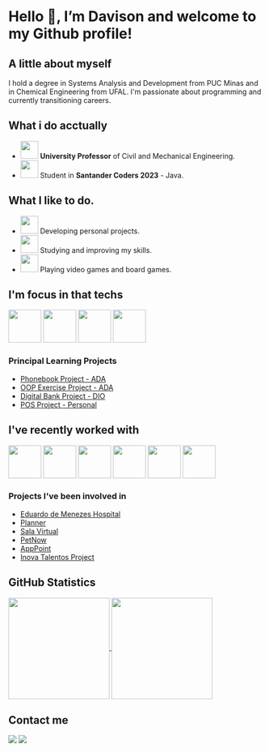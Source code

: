 # Hello 👋, I’m Davison and welcome to my Github profile!

## A little about myself

I hold a degree in Systems Analysis and Development from PUC Minas and in Chemical Engineering from UFAL. I'm passionate about programming and currently transitioning careers.

## What i do acctually

- <img src="https://github.com/dcbarros/dcbarros/assets/19271240/1d18f084-e5da-45aa-826c-e8f60370752e" width="35" height="35"> **University Professor** of Civil and Mechanical Engineering.
- <img src="https://github.com/dcbarros/dcbarros/assets/19271240/6af06ecc-cb08-4c1f-bcb0-e35f2bc0adb0" width="35" height="35"> Student in **Santander Coders 2023** - Java.

## What I like to do.
- <img src="https://github.com/dcbarros/dcbarros/assets/19271240/cdd27b23-2b1f-40ab-a711-a915492ef15b" width="35" height="35"> Developing personal projects.
- <img src="https://github.com/dcbarros/dcbarros/assets/19271240/e9589b03-38d8-4ee3-af17-f73da0ab7d7f" width="35" height="35"> Studying and improving my skills.
- <img src="https://github.com/dcbarros/dcbarros/assets/19271240/0fb690e6-1091-43c6-8787-056b69de40e7" width="35" height="35"> Playing video games and board games.

## I'm focus in that techs

<div style="display= inline">
  <img src="https://cdn.jsdelivr.net/gh/devicons/devicon@latest/icons/java/java-original-wordmark.svg" width="65" height="65"/> 
  <img src="https://cdn.jsdelivr.net/gh/devicons/devicon@latest/icons/spring/spring-original.svg" width="65" height="65"/>
  <img src="https://cdn.jsdelivr.net/gh/devicons/devicon@latest/icons/mongodb/mongodb-original.svg" width="65" height="65"/> 
  <img src="https://cdn.jsdelivr.net/gh/devicons/devicon@latest/icons/postgresql/postgresql-original.svg" width="65" height="65"/>
</div>

### Principal Learning Projects

- <a href="https://github.com/dcbarros/Projeto_ADA_Agenda"> Phonebook Project - ADA</a>
- <a href="https://github.com/dcbarros/Exerc-cio_POO_ADA"> OOP Exercise Project - ADA</a>
- <a href="https://github.com/dcbarros/dio-projeto-banco-digitalOO"> Digital Bank Project - DIO</a>
- <a href="https://github.com/dcbarros/dio-projeto-banco-digitalOO"> POS Project - Personal</a>

## I've recently worked with
<div style="display= inline">
  <img src="https://cdn.jsdelivr.net/gh/devicons/devicon@latest/icons/csharp/csharp-line.svg" width="65" height="65"/> 
  <img src="https://cdn.jsdelivr.net/gh/devicons/devicon@latest/icons/dotnetcore/dotnetcore-original.svg" width="65" height="65"/> 
  <img src="https://cdn.jsdelivr.net/gh/devicons/devicon@latest/icons/javascript/javascript-original.svg" width="65" height="65"/> 
  <img src="https://cdn.jsdelivr.net/gh/devicons/devicon@latest/icons/react/react-original.svg" width="65" height="65"/> 
  <img src="https://cdn.jsdelivr.net/gh/devicons/devicon@latest/icons/nestjs/nestjs-original.svg" width="65" height="65"/> 
  <img src="https://cdn.jsdelivr.net/gh/devicons/devicon@latest/icons/python/python-original.svg" width="65" height="65"/>
</div>     

### Projects I've been involved in
- <a href="https://github.com/Formulario-Hospitalar/pmv-ads-2023-2-e5-formulario-hospitalar"> Eduardo de Menezes Hospital</a>
- <a href="https://github.com/dcbarros/pmv-ads-2023-1-e4-proj-infra-t3-grupo5-planner"> Planner</a>
- <a href="https://github.com/dcbarros/pmv-ads-2022-2-e3-proj-mov-t1-time-4-sala-virtual"> Sala Virtual</a>
- <a href="https://github.com/dcbarros/pmv-ads-2022-1-e2-proj-int-t3-adotar-pets"> PetNow</a>
- <a href="https://github.com/dcbarros/pmv-ads-2021-2-e1-proj-web-t7-ads_2021_02_e1_grupo_3_consultas-1"> AppPoint</a>
- <a href="https://stt.ibp.org.br/eventos/2018/riooil2018/pdfs/Riooil2018_1574_201806131304fm_3810_00_formato.docx"> Inova Talentos Project</a>

## GitHub Statistics
<a href="https://github.com/anuraghazra/github-readme-stats">
  <img height=200 align="center" src="https://github-readme-stats.vercel.app/api?username=dcbarros&theme=dracula" />
</a>
<a href="https://github.com/anuraghazra/convoychat">
  <img height=200 align="center" src="https://github-readme-stats.vercel.app/api/top-langs?username=dcbarros&layout=compact&langs_count=8&card_width=320&theme=dracula" />
</a>

## Contact me
<div style="display= inline">
  <a href="https://www.linkedin.com/in/davison-cavalcante/"><img src="https://img.shields.io/badge/linkedin-%230077B5.svg?style=for-the-badge&logo=linkedin&logoColor=white" /></a>
  <a href="https://www.instagram.com/davison.cavalcante/"><img src="https://img.shields.io/badge/Instagram-%23E4405F.svg?style=for-the-badge&logo=Instagram&logoColor=white" /></a>
</div>
